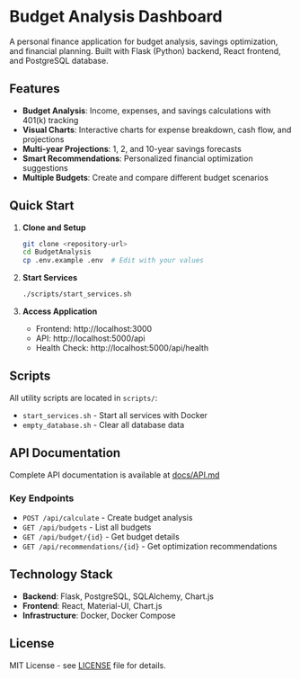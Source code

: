 # Budget Analysis Dashboard

A personal finance application for budget analysis, savings optimization, and financial planning. Built with Flask (Python) backend, React frontend, and PostgreSQL database.

## Features

- **Budget Analysis**: Income, expenses, and savings calculations with 401(k) tracking
- **Visual Charts**: Interactive charts for expense breakdown, cash flow, and projections
- **Multi-year Projections**: 1, 2, and 10-year savings forecasts
- **Smart Recommendations**: Personalized financial optimization suggestions
- **Multiple Budgets**: Create and compare different budget scenarios

## Quick Start

1. **Clone and Setup**
   ```bash
   git clone <repository-url>
   cd BudgetAnalysis
   cp .env.example .env  # Edit with your values
   ```

2. **Start Services**
   ```bash
   ./scripts/start_services.sh
   ```

3. **Access Application**
   - Frontend: http://localhost:3000
   - API: http://localhost:5000/api
   - Health Check: http://localhost:5000/api/health

## Scripts

All utility scripts are located in `scripts/`:

- `start_services.sh` - Start all services with Docker
- `empty_database.sh` - Clear all database data

## API Documentation

Complete API documentation is available at [docs/API.md](docs/API.md)

### Key Endpoints
- `POST /api/calculate` - Create budget analysis
- `GET /api/budgets` - List all budgets
- `GET /api/budget/{id}` - Get budget details
- `GET /api/recommendations/{id}` - Get optimization recommendations

## Technology Stack

- **Backend**: Flask, PostgreSQL, SQLAlchemy, Chart.js
- **Frontend**: React, Material-UI, Chart.js
- **Infrastructure**: Docker, Docker Compose

## License

MIT License - see [LICENSE](LICENSE) file for details.
